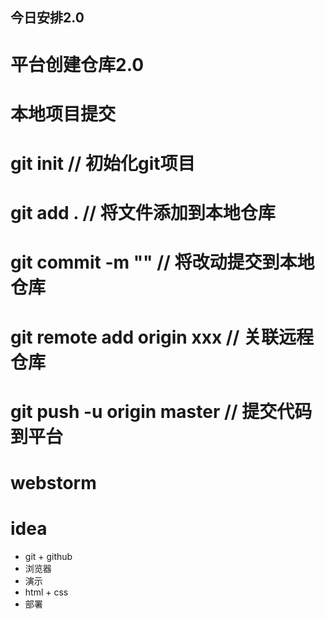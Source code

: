 ## 今日安排2.0

# 平台创建仓库2.0

# 本地项目提交

# git init // 初始化git项目

# git add . // 将文件添加到本地仓库

# git commit -m "" // 将改动提交到本地仓库

# git remote add origin xxx // 关联远程仓库

# git push -u origin master // 提交代码到平台



# webstorm

# idea

- git + github
- 浏览器 
- 演示
- html + css
- 部署
